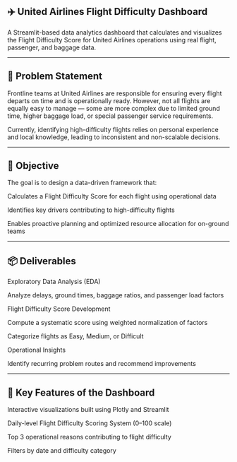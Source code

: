 ✈️ United Airlines Flight Difficulty Dashboard
-----------------------------------------------
A Streamlit-based data analytics dashboard that calculates and visualizes the Flight Difficulty Score for United Airlines operations using real flight, passenger, and baggage data.

-------------------------------------------------------------------------------------------------------------------------------------------------------------------------------------------
🧩 Problem Statement
--------------------
Frontline teams at United Airlines are responsible for ensuring every flight departs on time and is operationally ready.
However, not all flights are equally easy to manage — some are more complex due to limited ground time, higher baggage load, or special passenger service requirements.

Currently, identifying high-difficulty flights relies on personal experience and local knowledge, leading to inconsistent and non-scalable decisions.

-------------------------------------------------------------------------------------------------------------------------------------------------------------------------------------------
🎯 Objective
-------------
The goal is to design a data-driven framework that:

Calculates a Flight Difficulty Score for each flight using operational data

Identifies key drivers contributing to high-difficulty flights

Enables proactive planning and optimized resource allocation for on-ground teams

-------------------------------------------------------------------------------------------------------------------------------------------------------------------------------------------
📦 Deliverables
---------------
Exploratory Data Analysis (EDA)

Analyze delays, ground times, baggage ratios, and passenger load factors

Flight Difficulty Score Development

Compute a systematic score using weighted normalization of factors

Categorize flights as Easy, Medium, or Difficult

Operational Insights

Identify recurring problem routes and recommend improvements

-------------------------------------------------------------------------------------------------------------------------------------------------------------------------------------------
🧮 Key Features of the Dashboard
---------------------------------
Interactive visualizations built using Plotly and Streamlit

Daily-level Flight Difficulty Scoring System (0–100 scale)

Top 3 operational reasons contributing to flight difficulty

Filters by date and difficulty category
